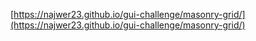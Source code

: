 [https://najwer23.github.io/gui-challenge/masonry-grid/](https://najwer23.github.io/gui-challenge/masonry-grid/)